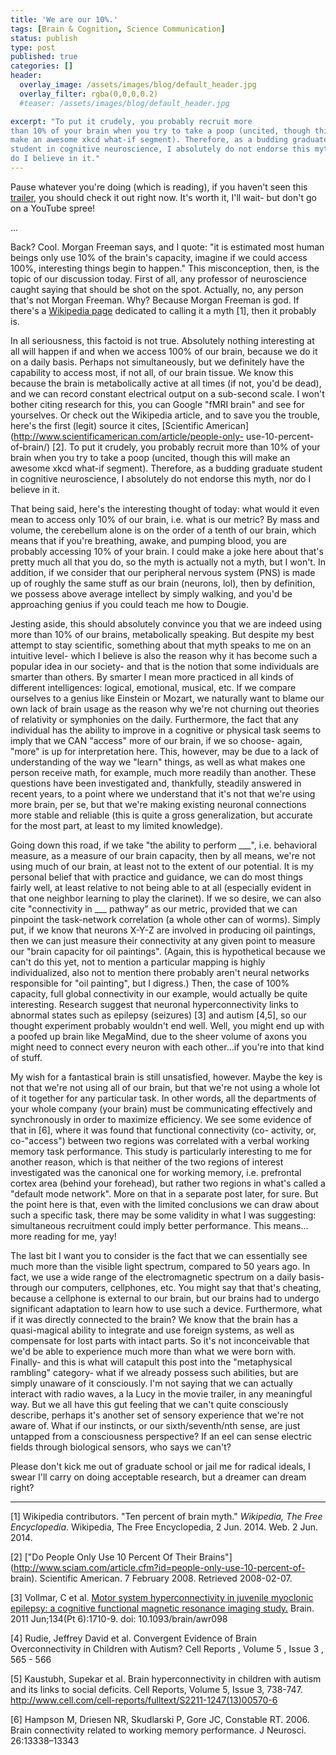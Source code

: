```yaml
---
title: 'We are our 10%.'
tags: [Brain & Cognition, Science Communication]
status: publish
type: post
published: true
categories: []
header:
  overlay_image: /assets/images/blog/default_header.jpg
  overlay_filter: rgba(0,0,0,0.2)
  #teaser: /assets/images/blog/default_header.jpg

excerpt: "To put it crudely, you probably recruit more
than 10% of your brain when you try to take a poop (uncited, though this will
make an awesome xkcd what-if segment). Therefore, as a budding graduate
student in cognitive neuroscience, I absolutely do not endorse this myth, nor
do I believe in it."
---
```

Pause whatever you're doing (which is reading), if you haven't seen this[
trailer](https://www.youtube.com/watch?v=MVt32qoyhi0), you should check it out
right now. It's worth it, I'll wait- but don't go on a YouTube spree!

...

Back? Cool. Morgan Freeman says, and I quote: "it is estimated most human
beings only use 10% of the brain's capacity, imagine if we could access 100%,
interesting things begin to happen." This misconception, then, is the topic of
our discussion today. First of all, any professor of neuroscience caught
saying that should be shot on the spot. Actually, no, any person that's not
Morgan Freeman. Why? Because Morgan Freeman is god. If there's a [Wikipedia
page](http://en.wikipedia.org/wiki/Ten_percent_of_brain_myth) dedicated to
calling it a myth [1], then it probably is.

In all seriousness, this factoid is not true. Absolutely nothing interesting
at all will happen if and when we access 100% of our brain, because we do it
on a daily basis. Perhaps not simultaneously, but we definitely have the
capability to access most, if not all, of our brain tissue. We know this
because the brain is metabolically active at all times (if not, you'd be
dead), and we can record constant electrical output on a sub-second scale. I
won't bother citing research for this, you can Google "fMRI brain" and see for
yourselves. Or check out the Wikipedia article, and to save you the trouble,
here's the first (legit) source it cites, [Scientific
American](http://www.scientificamerican.com/article/people-only-
use-10-percent-of-brain/) [2]. To put it crudely, you probably recruit more
than 10% of your brain when you try to take a poop (uncited, though this will
make an awesome xkcd what-if segment). Therefore, as a budding graduate
student in cognitive neuroscience, I absolutely do not endorse this myth, nor
do I believe in it.

That being said, here's the interesting thought of today: what would it even
mean to access only 10% of our brain, i.e. what is our metric? By mass and
volume, the cerebellum alone is on the order of a tenth of our brain, which
means that if you're breathing, awake, and pumping blood, you are probably
accessing 10% of your brain. I could make a joke here about that's pretty much
all that you do, so the myth is actually not a myth, but I won't. In addition,
if we consider that our peripheral nervous system (PNS) is made up of roughly
the same stuff as our brain (neurons, lol), then by definition, we possess
above average intellect by simply walking, and you'd be approaching genius if
you could teach me how to Dougie.

Jesting aside, this should absolutely convince you that we are indeed using
more than 10% of our brains, metabolically speaking. But despite my best
attempt to stay scientific, something about that myth speaks to me on an
intuitive level- which I believe is also the reason why it has become such a
popular idea in our society- and that is the notion that some individuals are
smarter than others. By smarter I mean more practiced in all kinds of
different intelligences: logical, emotional, musical, etc. If we compare
ourselves to a genius like Einstein or Mozart, we naturally want to blame our
own lack of brain usage as the reason why we're not churning out theories of
relativity or symphonies on the daily. Furthermore, the fact that any
individual has the ability to improve in a cognitive or physical task seems to
imply that we CAN "access" more of our brain, if we so choose- again, "more"
is up for interpretation here. This, however, may be due to a lack of
understanding of the way we "learn" things, as well as what makes one person
receive math, for example, much more readily than another. These questions
have been investigated and, thankfully, steadily answered in recent years, to
a point where we understand that it's not that we're using more brain, per se,
but that we're making existing neuronal connections more stable and reliable
(this is quite a gross generalization, but accurate for the most part, at
least to my limited knowledge).

Going down this road, if we take "the ability to perform ___", i.e. behavioral
measure, as a measure of our brain capacity, then by all means, we're not
using much of our brain, at least not to the extent of our potential. It is my
personal belief that with practice and guidance, we can do most things fairly
well, at least relative to not being able to at all (especially evident in
that one neighbor learning to play the clarinet). If we so desire, we can also
cite "connectivity in ___ pathway" as our metric, provided that we can
pinpoint the task-network correlation (a whole other can of worms). Simply
put, if we know that neurons X-Y-Z are involved in producing oil paintings,
then we can just measure their connectivity at any given point to measure our
"brain capacity for oil paintings". (Again, this is hypothetical because we
can't do this yet, not to mention a particular mapping is highly
individualized, also not to mention there probably aren't neural networks
responsible for "oil painting", but I digress.) Then, the case of 100%
capacity, full global connectivity in our example, would actually be quite
interesting. Research suggest that neuronal hyperconnectivity links to
abnormal states such as epilepsy (seizures) [3] and autism [4,5], so our
thought experiment probably wouldn't end well. Well, you might end up with a
poofed up brain like MegaMind, due to the sheer volume of axons you might need
to connect every neuron with each other...if you're into that kind of stuff.

My wish for a fantastical brain is still unsatisfied, however. Maybe the key
is not that we're not using all of our brain, but that we're not using a whole
lot of it together for any particular task. In other words, all the
departments of your whole company (your brain) must be communicating
effectively and synchronously in order to maximize efficiency. We see some
evidence of that in [6], where it was found that functional connectivity (co-
activity, or, co-"access") between two regions was correlated with a verbal
working memory task performance. This study is particularly interesting to me
for another reason, which is that neither of the two regions of interest
investigated was the canonical one for working memory, i.e. prefrontal cortex
area (behind your forehead), but rather two regions in what's called a
"default mode network". More on that in a separate post later, for sure. But
the point here is that, even with the limited conclusions we can draw about
such a specific task, there may be some validity in what I was suggesting:
simultaneous recruitment could imply better performance. This means... more
reading for me, yay!

The last bit I want you to consider is the fact that we can essentially see
much more than the visible light spectrum, compared to 50 years ago. In fact,
we use a wide range of the electromagnetic spectrum on a daily basis- through
our computers, cellphones, etc. You might say that that's cheating, because a
cellphone is external to our brain, but our brains had to undergo significant
adaptation to learn how to use such a device. Furthermore, what if it was
directly connected to the brain? We know that the brain has a quasi-magical
ability to integrate and use foreign systems, as well as compensate for lost
parts with intact parts. So it's not inconceivable that we'd be able to
experience much more than what we were born with. Finally- and this is what
will catapult this post into the "metaphysical rambling" category- what if we
already possess such abilities, but are simply unaware of it consciously. I'm
not saying that we can actually interact with radio waves, a la Lucy in the
movie trailer, in any meaningful way. But we all have this gut feeling that we
can't quite consciously describe, perhaps it's another set of sensory
experience that we're not aware of. What if our instincts, or our
sixth/seventh/nth sense, are just untapped from a consciousness perspective?
If an eel can sense electric fields through biological sensors, who says we
can't?

Please don't kick me out of graduate school or jail me for radical ideals, I
swear I'll carry on doing acceptable research, but a dreamer can dream right?

_____

[1] Wikipedia contributors. "Ten percent of brain myth." _Wikipedia, The Free
Encyclopedia_. Wikipedia, The Free Encyclopedia, 2 Jun. 2014. Web. 2 Jun.
2014.

[2] ["Do People Only Use 10 Percent Of Their
Brains"](http://www.sciam.com/article.cfm?id=people-only-use-10-percent-of-
brain). Scientific American. 7 February 2008. Retrieved 2008-02-07.  

[3] Vollmar, C et al. [Motor system hyperconnectivity in juvenile myoclonic
epilepsy: a cognitive functional magnetic resonance imaging
study.](http://www.ncbi.nlm.nih.gov/pubmed/21616969) Brain. 2011 Jun;134(Pt
6):1710-9. doi: 10.1093/brain/awr098  

[4] Rudie, Jeffrey David et al. Convergent Evidence of Brain Overconnectivity
in Children with Autism? Cell Reports , Volume 5 , Issue 3 , 565 - 566  

[5] Kaustubh, Supekar et al. Brain hyperconnectivity in children with autism
and its links to social deficits. Cell Reports, Volume 5, Issue 3, 738-747.
http://www.cell.com/cell-reports/fulltext/S2211-1247(13)00570-6  

[6] Hampson M, Driesen NR, Skudlarski P, Gore JC, Constable RT. 2006. Brain
connectivity related to working memory performance. J Neurosci. 26:13338–13343
